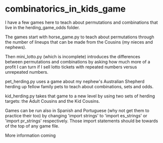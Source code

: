 # combinatorics_in_kids_game
I have a few games here to teach about permutations and combinations that live in the herding_game_odds folder.

The games start with horse_game.py to teach about permutations through the number of lineups that can be made from the Cousins (my nieces and nephews).

Then mini_lotto.py (which is incomplete) introduces the differences between permutations and combinations by asking how much more of a profit I can turn if I sell lotto tickets with repeated numbers versus unrepeated numbers.

pet_herding.py uses a game about my nephew's Australian Shepherd herding up fellow family pets to teach about combinations, sets and odds.

kid_herding.py takes that game to a new level by using two sets of herding targets: the Adult Cousins and the Kid Cousins.

Games can be run also in Spanish and Portuguese (why not get them to practice their too) by changing 'import strings' to 'import es_strings' or 'import pr_strings' respectively. Those import statements should be towards of the top of any game file.

More information coming
